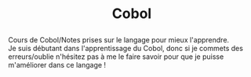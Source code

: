 
# <p align="center">Cobol</p>

 Cours de Cobol/Notes prises sur le langage pour mieux l'apprendre.
<br>
Je suis débutant dans l'apprentissage du Cobol, donc si je commets des erreurs/oublie n'hésitez pas à me le faire savoir pour que je puisse m'améliorer dans ce langage !  
